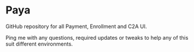 # Paya
GitHub repository for all Payment, Enrollment and C2A UI.

Ping me with any questions, required updates or tweaks to help any of this suit different environments.
